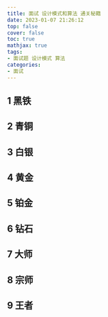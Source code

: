 ```yaml
---
title: 面试 设计模式和算法 通关秘籍
date: 2023-01-07 21:26:12
top: false
cover: false
toc: true
mathjax: true
tags:
- 面试题 设计模式 算法
categories:
- 面试 
---
```


## 1 黑铁

## 2 青铜

## 3 白银

## 4 黄金

## 5 铂金

## 6 钻石

## 7 大师

## 8 宗师

## 9 王者
